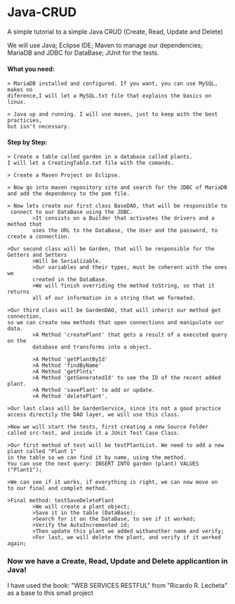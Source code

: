 # Java-CRUD
A simple tutorial to a simple Java CRUD (Create, Read, Update and Delete)

We will use Java; Eclipse IDE; Maven to manage our dependencies; MariaDB and JDBC for DataBase; JUnit for the tests.

#### What you need:
	> MariaDB installed and configured. If you want, you can use MySQL, makes no 
	diference,I will let a MySQL.txt file that explains the basics on linux.

	> Java up and running. I will use maven, just to keep with the best practicies,
	but isn't necessary.
 
#### Step by Step:
	> Create a table called garden in a database called plants.
	I will let a CreatingTable.txt file with the comands.

	> Create a Maven Project on Eclipse.

	> Now go into maven repository site and search for the JDBC of MariaDB 
	and add the dependency to the pom file.

	> Now lets create our first class BaseDAO, that will be responsible to 
	 connect to our DataBase using the JDBC.
			>It consists on a Builder that activates the drivers and a method that 
			uses the URL to the DataBase, the User and the password, to create a connection.

	>Our second class will be Garden, that will be responsible for the Getters and Setters
			>Will be Serializable.
			>Our variables and their types, must be coherent with the ones we 
			created in the DataBase.
			>We will finish overriding the method toString, so that it returns 
			all of our information in a string that we formated.

	>Our third class will be GardenDAO, that will inherit our method get connection, 
	so we can create new methods that open connections and manipulate our data.
			>A Method 'createPlant' that gets a result of a executed query on the 
			database and transforms into a object.

			>A Method 'getPlantById'
			>A Method 'findByName'
			>A Method 'getPlnts'
			>A Method 'getGeneratedId' to see the ID of the recent added plant.
			>A Method 'savePlant' to add or update.
			>A Method 'deletePlant'.

	>Our last class will be GardenService, since its not a good practice 
	access directily the DAO layer,	we will use this class.  

	>Now we will start the tests, first creating a new Source Folder 
	called src-test, and inside it a JUnit Test Case Class.

	>Our first method of test will be testPlantList. We need to add a new plant called "Plant 1" 
	in the table so we can find	it by name, using the method. 
	You can use the next query: INSERT INTO garden (plant) VALUES ("Plant1");

	>We can see if it works, if everything is right, we can now move on 
	to our final and complet method.

	>Final method: testSaveDeletePlant 
			>We will create a plant object;
			>Save it in the table (DataBase);
			>Search for it on the DataBase, to see if it worked;
			>Verify the AutoIncremented id;
			>Then update this plant we added withanother name and verify;
			>For last, we will delete the plant, and verify if it worked again;



### Now we have a Create, Read, Update and Delete applicantion in Java!
 
I have used the book: "WEB SERVICES RESTFUL" from "Ricardo R. Lecheta" as a base to this small project

	
